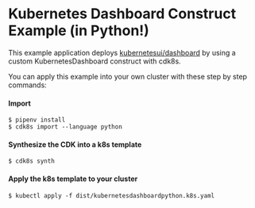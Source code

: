 # Kubernetes Dashboard Construct Example (in Python!)

This example application deploys [kubernetesui/dashboard](https://github.com/kubernetes/dashboard) by using a custom KubernetesDashboard construct with cdk8s.

You can apply this example into your own cluster with these step by step commands:

#### Import

```console
$ pipenv install
$ cdk8s import --language python
```

#### Synthesize the CDK into a k8s template
```console
$ cdk8s synth
```

#### Apply the k8s template to your cluster
```console
$ kubectl apply -f dist/kubernetesdashboardpython.k8s.yaml
```
